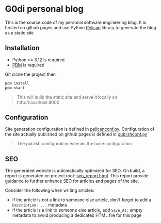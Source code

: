 # G0di personal blog

This is the source code of my personal software engineering blog. It is hosted on github pages and use Python [Pelican] library to generate the blog as a static site

## Installation

- Python >= 3.12 is required
- [PDM] is required

Git clone the project then

```bash
pdm install
pdm start
```

> This will build the static site and serve it locally on http://localhost:8000

## Configuration

Site generation configuration is defined in [pelicanconf.py](./pelicanconf.py).
Configuration of the site actually published on github pages is defined in [publishconf.py](./publishconf.py)

> The publish configuration extends the base configuration

## SEO

The generated website is automatically optimized for SEO. On build, a report is generated on project root: [seo_report.html](./seo_report.html).
This report provide guidance to further enhance SEO for articles and pages of the site.

Consider the following when writing articles:

- If the article is not a link to someone else article, don't forget to add a `Description: ...` metadata
- If the article is a link to someone else article, add `Save_As:` empty metadata to avoid producing a dedicated HTML file for this page

[Pelican]: https://getpelican.com
[PDM]: https://pdm-project.org/en/latest/
